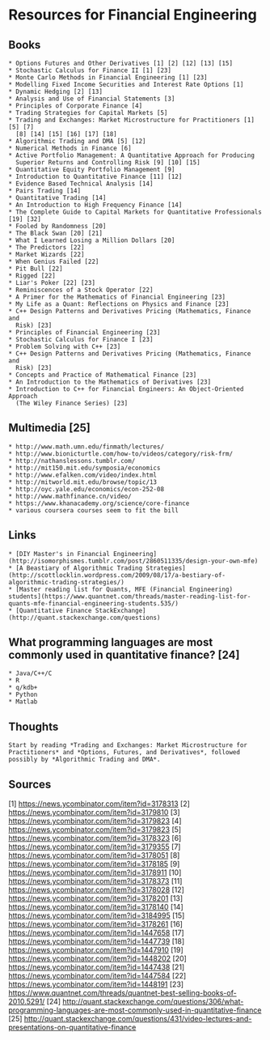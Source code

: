# Resources for Financial Engineering

## Books
    * Options Futures and Other Derivatives [1] [2] [12] [13] [15]
    * Stochastic Calculus for Finance II [1] [23]
    * Monte Carlo Methods in Financial Engineering [1] [23]
    * Modelling Fixed Income Securities and Interest Rate Options [1]
    * Dynamic Hedging [2] [13]
    * Analysis and Use of Financial Statements [3]
    * Principles of Corporate Finance [4]
    * Trading Strategies for Capital Markets [5]
    * Trading and Exchanges: Market Microstructure for Practitioners [1] [5] [7]
      [8] [14] [15] [16] [17] [18]
    * Algorithmic Trading and DMA [5] [12]
    * Numerical Methods in Finance [6]
    * Active Portfolio Management: A Quantitative Approach for Producing
      Superior Returns and Controlling Risk [9] [10] [15]
    * Quantitative Equity Portfolio Management [9]
    * Introduction to Quantitative Finance [11] [12]
    * Evidence Based Technical Analysis [14]
    * Pairs Trading [14]
    * Quantitative Trading [14]
    * An Introduction to High Frequency Finance [14]
    * The Complete Guide to Capital Markets for Quantitative Professionals [19] [32]
    * Fooled by Randomness [20]
    * The Black Swan [20] [21]
    * What I Learned Losing a Million Dollars [20]
    * The Predictors [22]
    * Market Wizards [22]
    * When Genius Failed [22]
    * Pit Bull [22]
    * Rigged [22]
    * Liar's Poker [22] [23]
    * Reminiscences of a Stock Operator [22]
    * A Primer for the Mathematics of Financial Engineering [23]
    * My Life as a Quant: Reflections on Physics and Finance [23]
    * C++ Design Patterns and Derivatives Pricing (Mathematics, Finance and
      Risk) [23]
    * Principles of Financial Engineering [23]
    * Stochastic Calculus for Finance I [23] 
    * Problem Solving with C++ [23]
    * C++ Design Patterns and Derivatives Pricing (Mathematics, Finance and
      Risk) [23]
    * Concepts and Practice of Mathematical Finance [23]
    * An Introduction to the Mathematics of Derivatives [23]
    * Introduction to C++ for Financial Engineers: An Object-Oriented Approach
      (The Wiley Finance Series) [23]
      
## Multimedia [25]
    * http://www.math.umn.edu/finmath/lectures/
    * http://www.bionicturtle.com/how-to/videos/category/risk-frm/
    * http://nathanslessons.tumblr.com/
    * http://mit150.mit.edu/symposia/economics
    * http://www.efalken.com/video/index.html
    * http://mitworld.mit.edu/browse/topic/13
    * http://oyc.yale.edu/economics/econ-252-08
    * http://www.mathfinance.cn/video/
    * https://www.khanacademy.org/science/core-finance
    * various coursera courses seem to fit the bill

## Links
    * [DIY Master's in Financial Engineering](http://isomorphismes.tumblr.com/post/2860511335/design-your-own-mfe)
    * [A Beastiary of Algorithmic Trading Strategies](http://scottlocklin.wordpress.com/2009/08/17/a-bestiary-of-algorithmic-trading-strategies/)
    * [Master reading list for Quants, MFE (Financial Engineering) students](https://www.quantnet.com/threads/master-reading-list-for-quants-mfe-financial-engineering-students.535/)
    * [Quantitative Finance StackExchange](http://quant.stackexchange.com/questions)
      
## What programming languages are most commonly used in quantitative finance? [24]
    * Java/C++/C
    * R
    * q/kdb+
    * Python
    * Matlab 
    
## Thoughts
    Start by reading *Trading and Exchanges: Market Microstructure for Practitioners* and *Options, Futures, and Derivatives*, followed possibly by *Algorithmic Trading and DMA*.
    
## Sources
[1] https://news.ycombinator.com/item?id=3178313
[2] https://news.ycombinator.com/item?id=3179810
[3] https://news.ycombinator.com/item?id=3179823
[4] https://news.ycombinator.com/item?id=3179823
[5] https://news.ycombinator.com/item?id=3178323
[6] https://news.ycombinator.com/item?id=3179355
[7] https://news.ycombinator.com/item?id=3178051
[8] https://news.ycombinator.com/item?id=3178185
[9] https://news.ycombinator.com/item?id=3178911
[10] https://news.ycombinator.com/item?id=3178373
[11] https://news.ycombinator.com/item?id=3178028
[12] https://news.ycombinator.com/item?id=3178201
[13] https://news.ycombinator.com/item?id=3178140
[14] https://news.ycombinator.com/item?id=3184995
[15] https://news.ycombinator.com/item?id=3178261
[16] https://news.ycombinator.com/item?id=1447658
[17] https://news.ycombinator.com/item?id=1447739
[18] https://news.ycombinator.com/item?id=1447910
[19] https://news.ycombinator.com/item?id=1448202
[20] https://news.ycombinator.com/item?id=1447438
[21] https://news.ycombinator.com/item?id=1447584
[22] https://news.ycombinator.com/item?id=1448191
[23] https://www.quantnet.com/threads/quantnet-best-selling-books-of-2010.5291/
[24] http://quant.stackexchange.com/questions/306/what-programming-languages-are-most-commonly-used-in-quantitative-finance
[25] http://quant.stackexchange.com/questions/431/video-lectures-and-presentations-on-quantitative-finance
